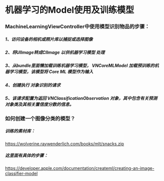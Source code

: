 #  机器学习的Model使用及训练模型



### MachineLearningViewController中使用模型识别物品的步骤：



##### 1、访问设备的相机或照片库以捕捉或选择图像



##### 2、将UIImage转成CIImage 以供机器学习模型 处理



##### 3、从bundle里面懒加载训练机器学习模型， VNCoreMLModel 加载预训练的机器学习模型，该模型将 Core ML 模型作为输入



##### 4、创建执行 对象识别的请求



##### 5、该请求配置为返回 VNClassificationObservation 对象，其中包含有关预测对象类及其相关置信度分数的信息。





### 如何创建一个图像分类的模型？

##### 训练的素材库：

https://wolverine.raywenderlich.com/books/mlt/snacks.zip



##### 这里面有具体的步骤：

https://developer.apple.com/documentation/createml/creating-an-image-classifier-model



